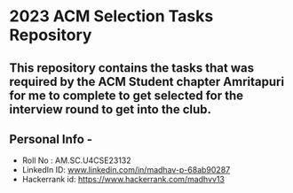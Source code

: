 # 2023 ACM Selection Tasks Repository

## This repository contains the tasks that was required by the ACM Student chapter Amritapuri for me to complete to get selected for the interview round to get into the club. 

## Personal Info - 

* Roll No : AM.SC.U4CSE23132
* LinkedIn ID: www.linkedin.com/in/madhav-p-68ab90287
* Hackerrank id: https://www.hackerrank.com/madhvv13
